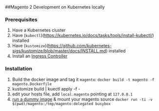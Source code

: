 ##Magento 2 Development on Kubernetes locally

### Prerequisites
1. Have a Kubernetes cluster
1. Have (`kubectl`)(https://kubernetes.io/docs/tasks/tools/install-kubectl/) installed
1. Have (`kustomize`)(https://github.com/kubernetes-sigs/kustomize/blob/master/docs/INSTALL.md) installed
1. Install an [Ingress Controller](https://kubernetes.github.io/ingress-nginx/deploy/#docker-for-mac)

### Installation
1. Build the docker image and tag it `magento`: `docker build -t magento -f magento.Dockerfile`
1. kustomize build | kuectl apply -f -
1. edit your hosts file, add `local.magento` pointing at `127.0.0.1`
1. [run a dummy image](https://github.com/docker/for-mac/issues/2549#issuecomment-442265169) & mount your magento source `docker run -ti -v $(pwd)/magento:/tmp/magento:delegated busybox`